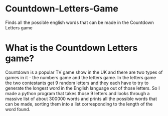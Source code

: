 # Countdown-Letters-Game
Finds all the possible english words that can be made in the Countdown Letters game

# What is the Countdown Letters game?
Countdown is a popular TV game show in the UK and there are two types of games in it - the numbers game and the letters game. In the letters game the two contestants get 9 random letters and they each have to try to generate the longest word in the English language out of those letters.
So I made a python program that takes those 9 letters and looks through a massive list of about 300000 words and prints all the possible words that can be made, sorting them into a list corresponding to the length of the word found.
